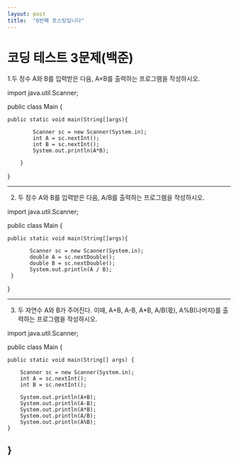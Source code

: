 ```yaml
---
layout: post
title:  "6번째 포스팅입니다"
---
```

# 코딩 테스트 3문제(백준)

1.두 정수 A와 B를 입력받은 다음, A×B를 출력하는 프로그램을 작성하시오.

import java.util.Scanner;

public class Main {
   
    public static void main(String[]args){
            
            Scanner sc = new Scanner(System.in);
            int A = sc.nextInt();
            int B = sc.nextInt();
            System.out.println(A*B);

        }
}

----------------------------------------------

2. 두 정수 A와 B를 입력받은 다음, A/B를 출력하는 프로그램을 작성하시오.

import java.util.Scanner;

public class Main {
    
    public static void main(String[]args){
           
           Scanner sc = new Scanner(System.in);
           double A = sc.nextDouble();
           double B = sc.nextDouble();
           System.out.println(A / B);
     }
}

----------------------------------------------------

3. 두 자연수 A와 B가 주어진다. 이때, A+B, A-B, A*B, A/B(몫), A%B(나머지)를 출력하는 프로그램을 작성하시오.

import java.util.Scanner;

public class Main {
   
    public static void main(String[] args) {
       
        Scanner sc = new Scanner(System.in);
        int A = sc.nextInt();
        int B = sc.nextInt();
        
        System.out.println(A+B);
        System.out.println(A-B);
        System.out.println(A*B);
        System.out.println(A/B);
        System.out.println(A%B);
    }
}
------------------------------------------------------
